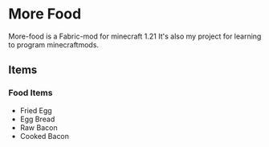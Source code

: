 # More Food
More-food is a Fabric-mod for minecraft 1.21 
It's also my project for learning to program minecraftmods.

## Items

### Food Items
- Fried Egg
- Egg Bread
- Raw Bacon
- Cooked Bacon
